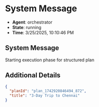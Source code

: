 # System Message

- **Agent**: orchestrator
- **State**: running
- **Time**: 3/25/2025, 10:10:46 PM

## System Message

Starting execution phase for structured plan

## Additional Details

```json
{
  "planId": "plan_1742920846494_872",
  "title": "3-Day Trip to Chennai"
}
```


